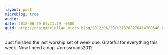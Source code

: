 ```yaml
---
layout: post
microblog: true
audio: 
date: 2012-06-29 09:11:29 -0500
guid: http://craigmcclellan.micro.blog/2012/06/29/t218708270414700546.html
---
```

Just finished the last worship set of week one. Grateful for everything this week. Now I need a nap. #crossroads2012
